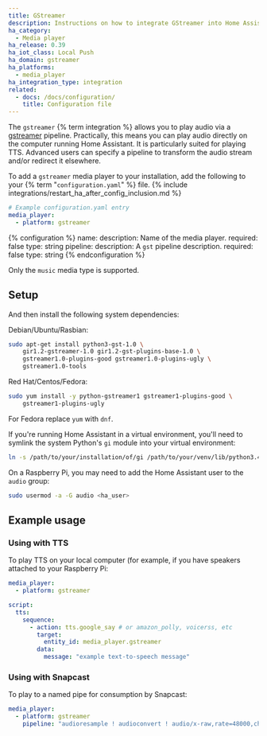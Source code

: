 ```yaml
---
title: GStreamer
description: Instructions on how to integrate GStreamer into Home Assistant.
ha_category:
  - Media player
ha_release: 0.39
ha_iot_class: Local Push
ha_domain: gstreamer
ha_platforms:
  - media_player
ha_integration_type: integration
related:
  - docs: /docs/configuration/
    title: Configuration file
---
```


The `gstreamer` {% term integration %} allows you to play audio via a [gstreamer](https://gstreamer.freedesktop.org/) pipeline. Practically, this means you can play audio directly on the computer running Home Assistant. It is particularly suited for playing TTS. Advanced users can specify a pipeline to transform the audio stream and/or redirect it elsewhere.

To add a `gstreamer` media player to your installation, add the following to your {% term "`configuration.yaml`" %} file.
{% include integrations/restart_ha_after_config_inclusion.md %}

```yaml
# Example configuration.yaml entry
media_player:
  - platform: gstreamer
```

{% configuration %}
name:
  description: Name of the media player.
  required: false
  type: string
pipeline:
  description: A `gst` pipeline description.
  required: false
  type: string
{% endconfiguration %}

Only the `music` media type is supported.

## Setup

And then install the following system dependencies:

Debian/Ubuntu/Rasbian:

```bash
sudo apt-get install python3-gst-1.0 \
    gir1.2-gstreamer-1.0 gir1.2-gst-plugins-base-1.0 \
    gstreamer1.0-plugins-good gstreamer1.0-plugins-ugly \
    gstreamer1.0-tools
```

Red Hat/Centos/Fedora:

```bash
sudo yum install -y python-gstreamer1 gstreamer1-plugins-good \
    gstreamer1-plugins-ugly
```

For Fedora replace `yum` with `dnf`.

If you're running Home Assistant in a virtual environment, you'll need to symlink the system Python's `gi` module into your virtual environment:

```bash
ln -s /path/to/your/installation/of/gi /path/to/your/venv/lib/python3.4/site-packages
```

On a Raspberry Pi, you may need to add the Home Assistant user to the `audio` group:

```bash
sudo usermod -a -G audio <ha_user>
```

## Example usage

### Using with TTS

To play TTS on your local computer (for example, if you have speakers attached to your Raspberry Pi:

```yaml
media_player:
  - platform: gstreamer

script:
  tts:
    sequence:
      - action: tts.google_say # or amazon_polly, voicerss, etc
        target:
          entity_id: media_player.gstreamer
        data:
          message: "example text-to-speech message"
```

### Using with Snapcast

To play to a named pipe for consumption by Snapcast:

```yaml
media_player:
  - platform: gstreamer
    pipeline: "audioresample ! audioconvert ! audio/x-raw,rate=48000,channels=2,format=S16LE ! wavenc ! filesink location=/tmp/snapcast_gstreamer"
```
